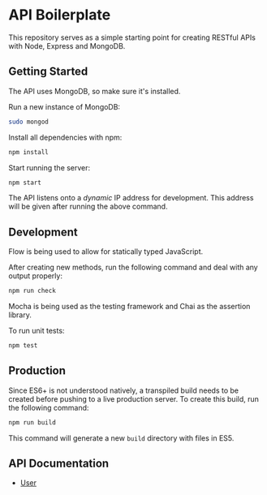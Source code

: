 # API Boilerplate

This repository serves as a simple starting point for creating RESTful APIs with Node, Express and MongoDB.

## Getting Started

The API uses MongoDB, so make sure it's installed.

Run a new instance of MongoDB:
```sh
sudo mongod
```

Install all dependencies with npm:
```sh
npm install
```

Start running the server:
```sh
npm start
```

The API listens onto a *dynamic* IP address for development. This address will be given after running the above command.

## Development

Flow is being used to allow for statically typed JavaScript.

After creating new methods, run the following command and deal with any output properly:

```sh
npm run check
```

Mocha is being used as the testing framework and Chai as the assertion library.

To run unit tests:

```sh
npm test
```

## Production

Since ES6+ is not understood natively, a transpiled build needs to be created before pushing to a live production server. To create this build, run the following command:

```sh
npm run build
```

This command will generate a new `build` directory with files in ES5.

## API Documentation

- [User](docs/User.md)

